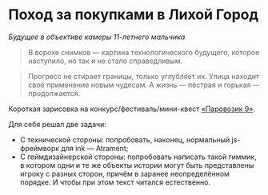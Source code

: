 # Поход за покупками в Лихой Город

*Будущее в объективе камеры 11-летнего мальчика*

>В ворохе снимков — картина технологического будущего, которое наступило, но так и не стало справедливым.

>Прогресс не стирает границы, только углубляет их. Улица находит своё применение новым чудесам. А жизнь — пёстрая и горькая — продолжается.

Короткая зарисовка на конкурс/фестиваль/мини-квест [«Паровозик 9»](https://forum.ifiction.ru/viewtopic.php?id=2839).

Для себя решал две задачи:

- С технической стороны: попробовать, наконец, нормальный js-фреймворк для ink — Atrament;
- С геймдизайнерской стороны: попробовать написать такой гиммик, в котором одни и те же объекты истории могут быть представлены игроку с разных сторон, причём в заранее неопределённом порядке. И чтобы при этом текст читался естественно.
